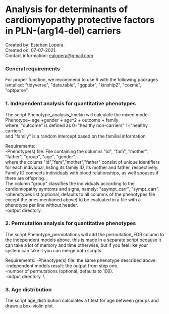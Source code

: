 # Analysis for determinants of cardiomyopathy protective factors in PLN-(arg14-del) carriers

Created by: Esteban Lopera.\
Created on: 07-07-2021. \
Contact information: ealopera@gmail.com

### General requirements
For proper function, we recommend to use R with the following packages isntalled: "tidyverse", "data.table", "ggpubr", "kinship2", "coxme", "optparse".



### 1. Independent analysis for quantitative phenotypes
The script Phenotype_analysis_lmekin will calculate the mixed model \
 Phenotype~ age +gender + age^2 + outcome + family  \
where:
  "outcome" is defined as 0="healthy non-carriers" 1="healthy carriers" \
  and "family" is a random intercept based on the familial information

Requirements: \
-Phenotype(s) file: File containing the columns "id", "fam", "mother", "father", "group", "age", "gender". \
  where the colums "id","fam","mother","father" consist of unique identifiers for each individual, listing its family ID, its mother and father, respectively. Family ID connects individuals with blood relationships, as well spouses if there are offspring. \
  The column "group" classifies the individuals according to the cardiomiopathy symtoms and signs, namely: "asympt_carr", "sympt_carr". \
-phenotypes list (optional, defaults to all columns of the phenotypes file except the ones mentioned above) to be evaluated in a file with a phenotype per line without header. \
-output directory.

### 2. Permutation analysis for quantitative phenotypes
The script Phenotype_permutations will add the permutation_FDR column to the independent models above. this is made in a separate script because it can take a lot of memory and time otherwise, but if you feel like your system can take it you can merge both scripts.

Requirements:
-Phenotype(s) file: the same phenotype described above. \
-independent models result: the output from step one. \
-number of permutations (optional, defaults to 100). \
-output directory. \

### 3. Age distribution
The script age_distribution calculates a t.test for age between groups and draws a box-violin plot.


